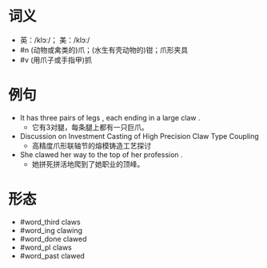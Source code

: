 # 词义
- 英：/klɔː/； 美：/klɔː/
- #n (动物或禽类的)爪；(水生有壳动物的)钳；爪形夹具
- #v (用爪子或手指甲)抓
# 例句
- It has three pairs of legs , each ending in a large claw .
	- 它有3对腿，每条腿上都有一只巨爪。
- Discussion on Investment Casting of High Precision Claw Type Coupling
	- 高精度爪形联轴节的熔模铸造工艺探讨
- She clawed her way to the top of her profession .
	- 她拼死拼活地爬到了她职业的顶峰。
# 形态
- #word_third claws
- #word_ing clawing
- #word_done clawed
- #word_pl claws
- #word_past clawed

